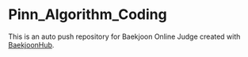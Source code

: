 # Pinn_Algorithm_Coding
This is an auto push repository for Baekjoon Online Judge created with [BaekjoonHub](https://github.com/BaekjoonHub/BaekjoonHub).
